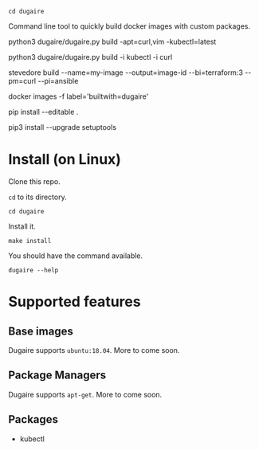 ```
cd dugaire
```

Command line tool to quickly build docker images with custom packages.

python3 dugaire/dugaire.py build -apt=curl,vim -kubectl=latest

python3 dugaire/dugaire.py build -i kubectl -i curl

stevedore build --name=my-image --output=image-id --bi=terraform:3 --pm=curl --pi=ansible

docker images -f label='builtwith=dugaire'

pip install --editable .

pip3 install --upgrade setuptools

# Install (on Linux)

Clone this repo.

`cd` to its directory.

```
cd dugaire
```

Install it.

```
make install
```

You should have the command available.

```
dugaire --help
```

# Supported features

## Base images

Dugaire supports `ubuntu:18.04`. More to come soon.

## Package Managers

Dugaire supports `apt-get`. More to come soon.

## Packages

* kubectl